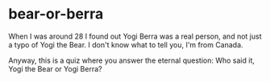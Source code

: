 # bear-or-berra
When I was around 28 I found out Yogi Berra was a real person, and not
just a typo of Yogi the Bear. I don't know what to tell you, I'm from Canada.

Anyway, this is a quiz where you answer the eternal question:
Who said it, Yogi the Bear or Yogi Berra?
